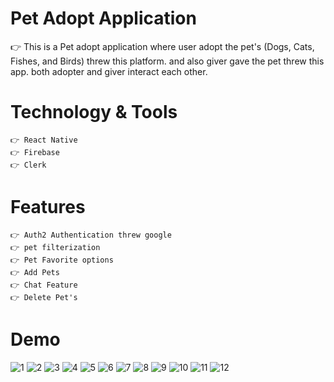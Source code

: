 # Pet Adopt Application #
👉 This is a Pet adopt application where user adopt the pet's (Dogs, Cats, Fishes, and Birds) threw this platform. and also giver gave the pet threw this app. both adopter and giver interact each other.

# Technology & Tools #
```
👉 React Native
👉 Firebase
👉 Clerk
```

# Features #
```
👉 Auth2 Authentication threw google
👉 pet filterization
👉 Pet Favorite options
👉 Add Pets
👉 Chat Feature
👉 Delete Pet's
```

# Demo #
![1](https://github.com/user-attachments/assets/440c4261-8fd1-4ebe-8eb0-dda8c034db01)
![2](https://github.com/user-attachments/assets/0062b2ae-4dd4-4704-a84e-cb07e0c4d0d0)
![3](https://github.com/user-attachments/assets/0a9b70a7-d890-4d1a-9d1a-c780527147ef)
![4](https://github.com/user-attachments/assets/8b4f2f80-605b-4787-8a32-96820cafd888)
![5](https://github.com/user-attachments/assets/4ebf4aaa-cbd3-443b-9c04-a3e7f5b1f4d6)
![6](https://github.com/user-attachments/assets/03d67f6b-4c63-4980-8493-c7e541847418)
![7](https://github.com/user-attachments/assets/dae429ac-72e7-48c1-8b69-5ee13b72767f)
![8](https://github.com/user-attachments/assets/a2497aac-00d0-405c-a948-9107218b426b)
![9](https://github.com/user-attachments/assets/7ae08872-6a81-49c1-a447-7da06d55b434)
![10](https://github.com/user-attachments/assets/5199997a-8634-4839-a305-261d139796c8)
![11](https://github.com/user-attachments/assets/4fb33fe0-17a4-4005-a4e9-54065fe6bd6c)
![12](https://github.com/user-attachments/assets/3810274d-a85a-493e-8bd1-f23b9a9db3f4)

